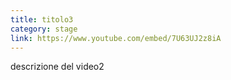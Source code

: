 ```yaml
---
title: titolo3
category: stage
link: https://www.youtube.com/embed/7U63UJ2z8iA
---
```


descrizione del video2
